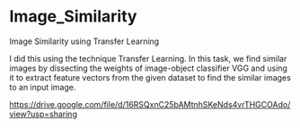# Image_Similarity
Image Similarity using Transfer Learning

I did this using the technique Transfer Learning. In this task, we find similar images
by dissecting the weights of image-object classifier VGG and using it to extract 
feature vectors from the given dataset to find the similar images to an input image.

https://drive.google.com/file/d/16RSQxnC25bAMtnhSKeNds4vrTHGCOAdo/view?usp=sharing
